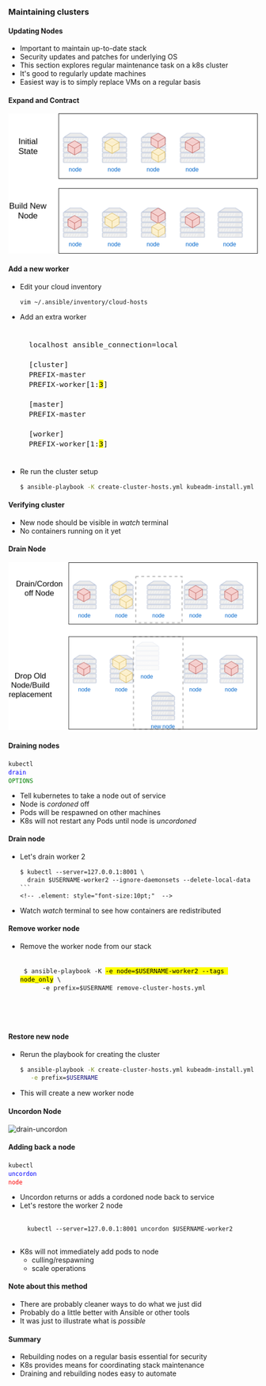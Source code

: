 ### Maintaining clusters


#### Updating Nodes
* Important to maintain up-to-date stack
* Security updates and patches for underlying OS
* This section explores regular maintenance task on a k8s cluster
* It's good to regularly update machines
* Easiest way is to simply replace VMs on a regular basis


#### Expand and Contract <!-- .slide: class="image-slide" -->
![k8s-initial](img/k8s-nodes-expand-contract1.png "Start expand")


#### Add a new worker
* Edit your cloud inventory
   ```
   vim ~/.ansible/inventory/cloud-hosts
   ```
   <!-- .element: style="font-size:13pt;"  -->
* Add an extra worker
   <pre style="font-size:13pt;"><code class="ini" data-trim data-noescape>
    localhost ansible_connection=local 

    [cluster]
    PREFIX-master
    PREFIX-worker[1:<mark>3</mark>]

    [master]
    PREFIX-master

    [worker]
    PREFIX-worker[1:<mark>3</mark>]
   </code></pre>
* Re run the cluster setup
   ```bash
   $ ansible-playbook -K create-cluster-hosts.yml kubeadm-install.yml -e prefix=$USERNAME
   ```
   <!-- .element: style="font-size:12pt;"  -->

<!-- .element: class="stretch"  -->



#### Verifying cluster
* New node should be visible in _watch_ terminal
* No containers running on it yet



#### Drain Node <!-- .slide: class="image-slide" -->
![k8s-drain](img/k8s-drain-expand.png "Expand")


#### Draining nodes
<code>kubectl </code><code style="color:blue;">drain</code><code style="color:green;"> OPTIONS</code>
* Tell kubernetes to take a node out of service
* Node is _cordoned_ off
* Pods will be respawned on other machines
* K8s will not restart any Pods until node is _uncordoned_


#### Drain node
* Let's drain worker 2
   ````
   $ kubectl --server=127.0.0.1:8001 \
     drain $USERNAME-worker2 --ignore-daemonsets --delete-local-data
   ```
   <!-- .element: style="font-size:10pt;"  -->
* Watch _watch_ terminal to see how containers are redistributed


#### Remove worker node
* Remove the worker node from our stack
   <pre style="font-size:11pt;"><code data-trim data-noescape>
   $ ansible-playbook -K <mark>-e node=$USERNAME-worker2 --tags node_only</mark> \
        -e prefix=$USERNAME remove-cluster-hosts.yml
</code></pre>


#### Restore new node
* Rerun the playbook for creating the cluster
   ```bash
   $ ansible-playbook -K create-cluster-hosts.yml kubeadm-install.yml  \
      -e prefix=$USERNAME
   ```
   <!-- .element: style="font-size:10pt;"  -->
* This will create a new worker node



#### Uncordon Node <!-- .slide: class="image-slide" -->
![drain-uncordon](img/k8s-drain-build-replacement.png "Drain")



#### Adding back a node
<code>kubectl </code><code style="color:blue;">uncordon</code><code style="color:red;"> node</code>
* Uncordon returns or adds a cordoned node back to service
* Let's restore the worker 2 node
   <pre ><code data-trim data-noescape>
    kubectl --server=127.0.0.1:8001 uncordon $USERNAME-worker2 
   </code></pre>
* K8s will not immediately add pods to node
   + culling/respawning
   + scale operations


#### Note about this method
* There are probably cleaner ways to do what we just did
* Probably do a little better with Ansible or other tools
* It was just to illustrate what is _possible_


#### Summary
* Rebuilding nodes on a regular basis essential for security
* K8s provides means for coordinating stack maintenance
* Draining and rebuilding nodes easy to automate
